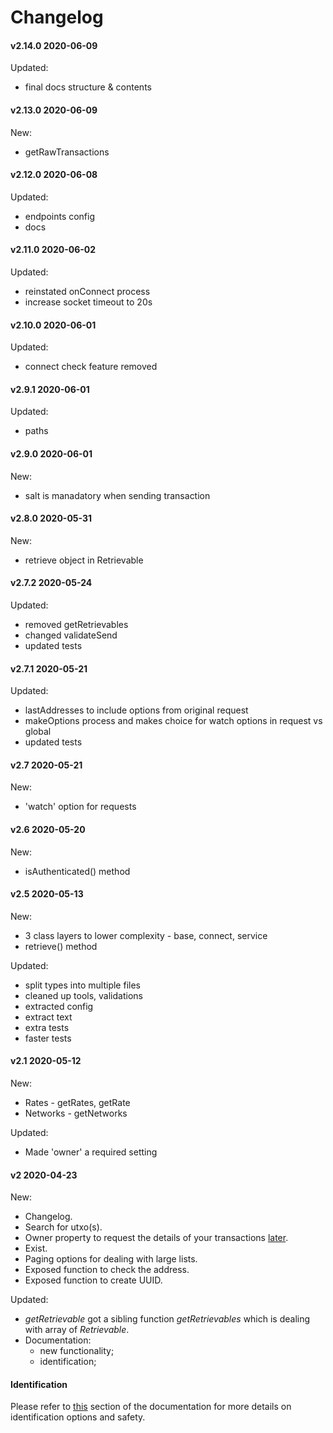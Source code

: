 # Changelog

#### v2.14.0 2020-06-09

  Updated:

  - final docs structure & contents

#### v2.13.0 2020-06-09

  New:

  - getRawTransactions

#### v2.12.0 2020-06-08

  Updated:

  - endpoints config
  - docs

#### v2.11.0 2020-06-02

  Updated:

  - reinstated onConnect process
  - increase socket timeout to 20s

#### v2.10.0 2020-06-01

  Updated:

  - connect check feature removed

#### v2.9.1 2020-06-01

  Updated:

  - paths

#### v2.9.0 2020-06-01

  New:

  - salt is manadatory when sending transaction

#### v2.8.0 2020-05-31

  New:

  - retrieve object in Retrievable

#### v2.7.2 2020-05-24

  Updated:

  - removed getRetrievables
  - changed validateSend
  - updated tests

#### v2.7.1 2020-05-21

  Updated:

  - lastAddresses to include options from original request
  - makeOptions process and makes choice for watch options in request vs global
  - updated tests

#### v2.7 2020-05-21

  New:

  - 'watch' option for requests

#### v2.6 2020-05-20

  New:

  - isAuthenticated() method

#### v2.5 2020-05-13

  New:

  - 3 class layers to lower complexity - base, connect, service
  - retrieve() method

  Updated:

  - split types into multiple files
  - cleaned up tools, validations
  - extracted config
  - extract text
  - extra tests
  - faster tests

#### v2.1 2020-05-12

  New:

  - Rates - getRates, getRate
  - Networks - getNetworks

  Updated:

  - Made 'owner' a required setting

#### v2 2020-04-23

  New:

  - Changelog.
  - Search for utxo(s).
  - Owner property to request the details of your transactions [later](#identification).
  - Exist.
  - Paging options for dealing with large lists.
  - Exposed function to check the address.
  - Exposed function to create UUID.

  Updated:

  - _getRetrievable_ got a sibling function _getRetrievables_ which is dealing with array of _Retrievable_.
  - Documentation:
    - new functionality;
    - identification;


#### Identification

Please refer to [this]() section of the documentation for more details on identification options and safety.
